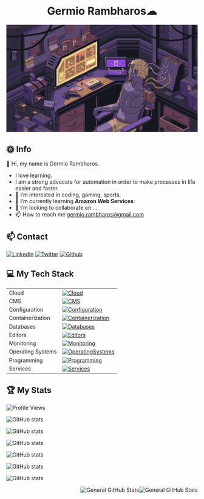 
<h1 align="center">Germio Rambharos☁</h1>

[![Hello World, I'm Germio!](assets/header.gif)](https://github.com/grambharos)

## 🌞 Info

👋 Hi, my name is Germio Rambharos.

- I love learning.
- I am a strong advocate for automation in order to make processes in life easier and faster.
- 👀 I’m interested in coding, gaming, sports.
- 🌱 I’m currently learning **Amazon Web Services**.
- 💞️ I’m looking to collaborate on ...
- 📫 How to reach me <germio.rambharos@gmail.com>

## 📫 Contact

[![LinkedIn](https://skillicons.dev/icons?i=linkedin)](https://bit.ly/grambharos-linkedin)
[![Twitter](https://skillicons.dev/icons?i=twitter)](https://twitter.com/grambharos)
[![Github](https://skillicons.dev/icons?i=github)](https://github.com/grambharos)

## 💻 My Tech Stack

|                   |                                                                                                             |
| ----------------- | ----------------------------------------------------------------------------------------------------------- |
| Cloud             | [![Cloud](https://skillicons.dev/icons?i=openstack,aws,gcp)](bit.ly/grambharos-skills)                      |
| CMS               | [![CMS](https://skillicons.dev/icons?i=wordpress)](bit.ly/grambharos-skills)                                |
| Configuration     | [![Configuration](https://skillicons.dev/icons?i=ansible)](bit.ly/grambharos-skills)                        |
| Containerization  | [![Containerization](https://skillicons.dev/icons?i=docker,kubernetes)](bit.ly/grambharos-skills)           |
| Databases         | [![Databases](https://skillicons.dev/icons?i=mysql,postgres)](bit.ly/grambharos-skills)                     |
| Editors           | [![Editors](https://skillicons.dev/icons?i=vim,vscode)](bit.ly/grambharos-skills)                           |
| Monitoring        | [![Monitoring](https://skillicons.dev/icons?i=grafana,prometheus)](bit.ly/grambharos-skills)                |
| Operating Systems | [![OperatingSystems](https://skillicons.dev/icons?i=linux)](bit.ly/grambharos-skills)                       |
| Programming       | [![Programming](https://skillicons.dev/icons?i=bash,py,go,java,php,js,html,perl)](bit.ly/grambharos-skills) |
| Services          | [![Services](https://skillicons.dev/icons?i=nginx)](bit.ly/grambharos-skills)                               |

## 🏆 My Stats
![Profile Views](https://komarev.com/ghpvc/?username=grambharos&color=brightgreen)

![GitHub stats](https://github-readme-stats.vercel.app/api?username=grambharos&show_icons=true&count_private=true&theme=radical)

![GitHub stats](https://github-readme-stats.vercel.app/api?username=grambharos&include_all_commits=true&show_icons=true&theme=radical)

![GitHub stats](https://github-readme-stats-git-master-grambharos-projects.vercel.app/api?username=grambharos&count_private=true)

![GitHub stats](https://github-readme-stats-tau-pied-27.vercel.app/api?username=grambharos&count_private=true)

![GitHub stats](https://github-readme-stats-tau-pied-27.vercel.app/api?username=grambharos&include_all_commits=true&show_icons=true&theme=radical)

![GitHub stats](https://github-readme-stats-git-master-grambharos-projects.vercel.app/api?username=grambharos&include_all_commits=true&show_icons=true&theme=radical)

<img alt="General GitHub Stats" src="https://github-readme-stats-sigma-five.vercel.app/api?username=nimrod46&show_icons=true&theme=merko&hide=contribs" align="right" />


<img alt="General GitHub Stats" src="https://github-readme-stats-tau-pied-27.vercel.app/api?username=grambharos&show_icons=true&theme=merko&hide=contribs" align="right" />